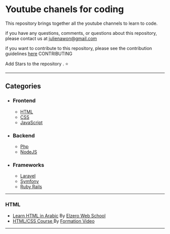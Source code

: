 # Youtube chanels for coding

This repository brings together all the youtube channels to learn to code.

if you have any questions, comments, or questions about this repository, please contact us at <julienawon@gmail.com>

if you want to contribute to this repository, please see the contribution guidelines [here](/CONTRIBUTING.md) CONTRIBUTING

Add Stars to the repository . ⭐

---

## Categories
- ### Frontend
    - [HTML](#html)
    - [CSS](#css)
    - [JavaScript](#javascript)
- ### Backend
    - [Php](#php)
    - [NodeJS](#nodejs)
- ### Frameworks
    - [Laravel](#laravel)
    - [Symfony](#symfony)
    - [Ruby Rails](#rails)
---
 ### HTML
 - [Learn HTML in Arabic](https://www.youtube.com/watch?v=6QAELgirvjs&list=PLDoPjvoNmBAw_t_XWUFbBX-c9MafPk9ji)
 By [Elzero Web School](https://www.youtube.com/c/ElzeroInfo)
 - [HTML/CSS Course ](https://www.youtube.com/watch?v=u5W2NWItytc&list=PLrSOXFDHBtfE5tpw0bjMevWxMWXotiSdO)
  By [Formation Video](https://www.youtube.com/c/Formationvid%C3%A9o8)
---

